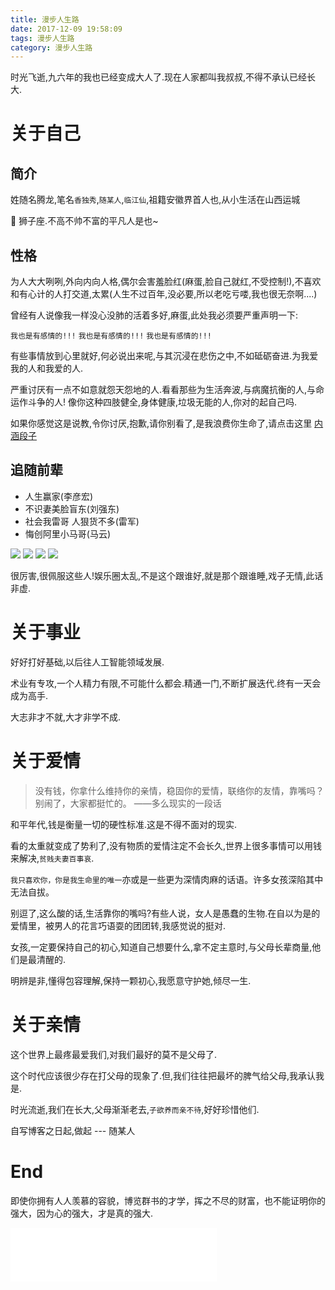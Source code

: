 ```yaml
---
title: 漫步人生路
date: 2017-12-09 19:58:09
tags: 漫步人生路
category: 漫步人生路
---
```


时光飞逝,九六年的我也已经变成大人了.现在人家都叫我叔叔,不得不承认已经长大.

# 关于自己

## 简介

姓随名腾龙,笔名`香独秀`,`随某人`,`临江仙`,祖籍安徽界首人也,从小生活在山西运城

🦁 狮子座.不高不帅不富的平凡人是也~ 

## 性格

为人大大咧咧,外向内向人格,偶尔会害羞脸红(麻蛋,脸自己就红,不受控制!),不喜欢和有心计的人打交道,太累(人生不过百年,没必要,所以老吃亏喽,我也很无奈啊....)

曾经有人说像我一样没心没肺的活着多好,麻蛋,此处我必须要严重声明一下:

`我也是有感情的!!!`
`我也是有感情的!!!`
`我也是有感情的!!!`

有些事情放到心里就好,何必说出来呢,与其沉浸在悲伤之中,不如砥砺奋进.为我爱我的人和我爱的人.

严重讨厌有一点不如意就怨天怨地的人.看看那些为生活奔波,与病魔抗衡的人,与命运作斗争的人! 像你这种四肢健全,身体健康,垃圾无能的人,你对的起自己吗.

如果你感觉这是说教,令你讨厌,抱歉,请你别看了,是我浪费你生命了,请点击这里 <a href="http://neihanshequ.com/">内涵段子</a>

## 追随前辈

 * 人生赢家(李彦宏)
 * 不识妻美脸盲东(刘强东)
 * 社会我雷哥 人狠货不多(雷军)
 * 悔创阿里小马哥(马云)

<img src="http://ozlvytzrd.bkt.clouddn.com/upload/images/1712194.png">
<img src="http://ozlvytzrd.bkt.clouddn.com/upload/images/1712191.png">
<img src="http://ozlvytzrd.bkt.clouddn.com/upload/images/1712193.png">
<img src="http://ozlvytzrd.bkt.clouddn.com/upload/images/1712192.png">


很厉害,很佩服这些人!娱乐圈太乱,不是这个跟谁好,就是那个跟谁睡,戏子无情,此话非虚.

# 关于事业

好好打好基础,以后往人工智能领域发展.

术业有专攻,一个人精力有限,不可能什么都会.精通一门,不断扩展迭代.终有一天会成为高手.

大志非才不就,大才非学不成.


# 关于爱情

> 没有钱，你拿什么维持你的亲情，稳固你的爱情，联络你的友情，靠嘴吗？别闹了，大家都挺忙的。 ——多么现实的一段话

和平年代,钱是衡量一切的硬性标准.这是不得不面对的现实.

看的太重就变成了势利了,没有物质的爱情注定不会长久,世界上很多事情可以用钱来解决,`贫贱夫妻百事哀`.

`我只喜欢你，你是我生命里的唯一`亦或是一些更为深情肉麻的话语。许多女孩深陷其中无法自拔。

别逗了,这么酸的话,生活靠你的嘴吗?有些人说，女人是愚蠢的生物.在自以为是的爱情里，被男人的花言巧语耍的团团转,我感觉说的挺对.

女孩,一定要保持自己的初心,知道自己想要什么,拿不定主意时,与父母长辈商量,他们是最清醒的.

明辨是非,懂得包容理解,保持一颗初心,我愿意守护她,倾尽一生.

# 关于亲情

这个世界上最疼最爱我们,对我们最好的莫不是父母了.

这个时代应该很少存在打父母的现象了.但,我们往往把最坏的脾气给父母,我承认我是.

时光流逝,我们在长大,父母渐渐老去,`子欲养而亲不待`,好好珍惜他们.

自写博客之日起,做起 --- 随某人

# End

即使你拥有人人羡慕的容貌，博览群书的才学，挥之不尽的财富，也不能证明你的强大，因为心的强大，才是真的强大.



<iframe frameborder="no" border="0" marginwidth="0" marginheight="0" width=330 height=86 src="//music.163.com/outchain/player?type=2&id=69810&auto=1&height=66"></iframe>


